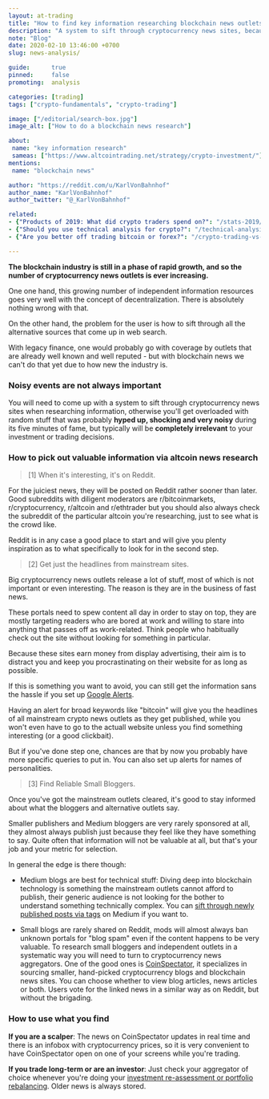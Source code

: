 ```yaml
---
layout: at-trading
title: "How to find key information researching blockchain news outlets"
description: "A system to sift through cryptocurrency news sites, because otherwise you'll get overloaded with random stuff that was probably very noisy during its five minutes of fame, but will be completely irrelevant to your investment or trading decisions."
note: "Blog"
date: 2020-02-10 13:46:00 +0700
slug: news-analysis/

guide:      true
pinned:     false
promoting:  analysis

categories: [trading]
tags: ["crypto-fundamentals", "crypto-trading"]

image: ["/editorial/search-box.jpg"]
image_alt: ["How to do a blockchain news research"]

about:
 name: "key information research"
 sameas: ["https://www.altcointrading.net/strategy/crypto-investment/"]
mentions:
 name: "blockchain news"

author: "https://reddit.com/u/KarlVonBahnhof"
author_name: "KarlVonBahnhof"
author_twitter: "@_KarlVonBahnhof"

related:
- {"Products of 2019: What did crypto traders spend on?": "/stats-2019/"}
- {"Should you use technical analysis for crypto?": "/technical-analysis/"}
- {"Are you better off trading bitcoin or forex?": "/crypto-trading-vs-forex-trading-review/"}

---
```


**The blockchain industry is still in a phase of rapid growth, and so the number of cryptocurrency news outlets is ever increasing.**

One one hand, this growing number of independent information resources goes very well with the concept of decentralization. There is absolutely nothing wrong with that.

On the other hand, the problem for the user is how to sift through all the alternative sources that come up in web search.

With legacy finance, one would probably go with coverage by outlets that are already well known and well reputed - but with blockchain news we can't do that yet due to how new the industry is.

### Noisy events are not always important

You will need to come up with a system to sift through cryptocurrency news sites when researching information, otherwise you'll get overloaded with random stuff that was probably **hyped up, shocking and very noisy** during its five minutes of fame, but typically will be **completely irrelevant** to your investment or trading decisions.

### How to pick out valuable information via altcoin news research


> [1] When it's interesting, it's on Reddit.

For the juiciest news, they will be posted on Reddit rather sooner than later. Good subreddits with diligent moderators are r/bitcoinmarkets, r/cryptocurrency, r/altcoin and r/ethtrader but you should also always check the subreddit of the particular altcoin you're researching, just to see what is the crowd like.

Reddit is in any case a good place to start and will give you plenty inspiration as to what specifically to look for in the second step.

> [2] Get just the headlines from mainstream sites.

Big cryptocurrency news outlets release a lot of stuff, most of which is not important or even interesting. The reason is they are in the business of fast news.

These portals need to spew content all day in order to stay on top, they are mostly targeting readers who are bored at work and willing to stare into anything that passes off as work-related. Think people who habitually check out the site without looking for something in particular.

Because these sites earn money from display advertising, their aim is to distract you and keep you procrastinating on their website for as long as possible.

If this is something you want to avoid, you can still get the information sans the hassle if you set up [Google Alerts](https://www.google.com/alerts).

Having an alert for broad keywords like "bitcoin" will give you the headlines of all mainstream crypto news outlets as they get published, while you won't even have to go to the actuall website unless you find something interesting (or a good clickbait).

But if you've done step one, chances are that by now you probably have more specific queries to put in. You can also set up alerts for names of personalities.

> [3] Find Reliable Small Bloggers.

Once you've got the mainstream outlets cleared, it's good to stay informed about what the bloggers and alternative outlets say.

Smaller publishers and Medium bloggers are very rarely sponsored at all, they almost always publish just because they feel like they have something to say. Quite often that information will not be valuable at all, but that's your job and your metric for selection.

In general the edge is there though:

* Medium blogs are best for technical stuff: Diving deep into blockchain technology is something the mainstream outlets cannot afford to publish, their generic audience is not looking for the bother to understand something technically complex. You can [sift through newly published posts via tags](https://medium.com/tag/bitcoin) on Medium if you want to.

* Small blogs are rarely shared on Reddit, mods will almost always ban unknown portals for "blog spam" even if the content happens to be very valuable. To research small bloggers and independent outlets in a systematic way you will need to turn to cryptocurrency news aggregators. One of the good ones is [CoinSpectator](https://coinspectator.com), it specializes in sourcing smaller, hand-picked cryptocurrency blogs and blockchain news sites. You can choose whether to view blog articles, news articles or both. Users vote for the linked news in a similar way as on Reddit, but without the brigading.

### How to use what you find

**If you are a scalper**: The news on CoinSpectator updates in real time and there is an infobox with cryptocurrency prices, so it is very convenient to have CoinSpectator open on one of your screens while you're trading.

**If you trade long-term or are an investor**: Just check your aggregator of choice whenever you're doing your [investment re-assessment or portfolio rebalancing](/strategy/crypto-investment/). Older news is always stored.
